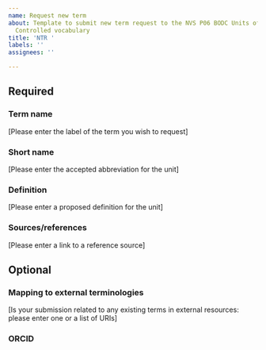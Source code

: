 ```yaml
---
name: Request new term
about: Template to submit new term request to the NVS P06 BODC Units of Measurement
  Controlled vocabulary
title: 'NTR '
labels: ''
assignees: ''

---
```


## Required
### Term name
[Please enter the label of the term you wish to request]
### Short name
[Please enter the accepted abbreviation for the unit]
### Definition
[Please enter a proposed definition for the unit] 
### Sources/references
[Please enter a link to a reference source]

## Optional
### Mapping to external terminologies
[Is your submission related to any existing terms in external resources: please enter one or a list of URIs]
### ORCID

